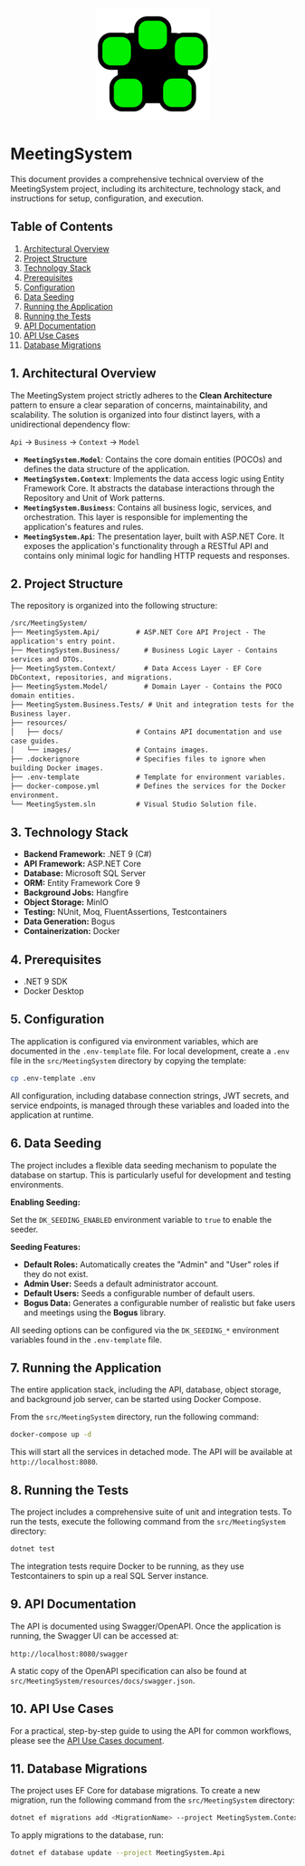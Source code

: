 <p align="center">
  <a href="#" target="_blank">
    <img src="resources/images/meeting-system.png" width="200" alt="Project Logo">
  </a>
</p>

# MeetingSystem

This document provides a comprehensive technical overview of the MeetingSystem project, including its architecture, technology stack, and instructions for setup, configuration, and execution.

## Table of Contents

1.  [Architectural Overview](#1-architectural-overview)
2.  [Project Structure](#2-project-structure)
3.  [Technology Stack](#3-technology-stack)
4.  [Prerequisites](#4-prerequisites)
5.  [Configuration](#5-configuration)
6.  [Data Seeding](#6-data-seeding)
7.  [Running the Application](#7-running-the-application)
8.  [Running the Tests](#8-running-the-tests)
9.  [API Documentation](#9-api-documentation)
10. [API Use Cases](#10-api-use-cases)
11. [Database Migrations](#11-database-migrations)

## 1. Architectural Overview

The MeetingSystem project strictly adheres to the **Clean Architecture** pattern to ensure a clear separation of concerns, maintainability, and scalability. The solution is organized into four distinct layers, with a unidirectional dependency flow:

`Api` → `Business` → `Context` → `Model`

- **`MeetingSystem.Model`**: Contains the core domain entities (POCOs) and defines the data structure of the application.
- **`MeetingSystem.Context`**: Implements the data access logic using Entity Framework Core. It abstracts the database interactions through the Repository and Unit of Work patterns.
- **`MeetingSystem.Business`**: Contains all business logic, services, and orchestration. This layer is responsible for implementing the application's features and rules.
- **`MeetingSystem.Api`**: The presentation layer, built with ASP.NET Core. It exposes the application's functionality through a RESTful API and contains only minimal logic for handling HTTP requests and responses.

## 2. Project Structure

The repository is organized into the following structure:

```
/src/MeetingSystem/
├── MeetingSystem.Api/         # ASP.NET Core API Project - The application's entry point.
├── MeetingSystem.Business/      # Business Logic Layer - Contains services and DTOs.
├── MeetingSystem.Context/       # Data Access Layer - EF Core DbContext, repositories, and migrations.
├── MeetingSystem.Model/         # Domain Layer - Contains the POCO domain entities.
├── MeetingSystem.Business.Tests/ # Unit and integration tests for the Business layer.
├── resources/
│   ├── docs/                  # Contains API documentation and use case guides.
│   └── images/                # Contains images.
├── .dockerignore              # Specifies files to ignore when building Docker images.
├── .env-template              # Template for environment variables.
├── docker-compose.yml         # Defines the services for the Docker environment.
└── MeetingSystem.sln          # Visual Studio Solution file.
```

## 3. Technology Stack

- **Backend Framework:** .NET 9 (C#)
- **API Framework:** ASP.NET Core
- **Database:** Microsoft SQL Server
- **ORM:** Entity Framework Core 9
- **Background Jobs:** Hangfire
- **Object Storage:** MinIO
- **Testing:** NUnit, Moq, FluentAssertions, Testcontainers
- **Data Generation:** Bogus
- **Containerization:** Docker

## 4. Prerequisites

- .NET 9 SDK
- Docker Desktop

## 5. Configuration

The application is configured via environment variables, which are documented in the `.env-template` file. For local development, create a `.env` file in the `src/MeetingSystem` directory by copying the template:

```bash
cp .env-template .env
```

All configuration, including database connection strings, JWT secrets, and service endpoints, is managed through these variables and loaded into the application at runtime.

## 6. Data Seeding

The project includes a flexible data seeding mechanism to populate the database on startup. This is particularly useful for development and testing environments.

**Enabling Seeding:**

Set the `DK_SEEDING_ENABLED` environment variable to `true` to enable the seeder.

**Seeding Features:**

- **Default Roles:** Automatically creates the "Admin" and "User" roles if they do not exist.
- **Admin User:** Seeds a default administrator account.
- **Default Users:** Seeds a configurable number of default users.
- **Bogus Data:** Generates a configurable number of realistic but fake users and meetings using the **Bogus** library.

All seeding options can be configured via the `DK_SEEDING_*` environment variables found in the `.env-template` file.

## 7. Running the Application

The entire application stack, including the API, database, object storage, and background job server, can be started using Docker Compose.

From the `src/MeetingSystem` directory, run the following command:

```bash
docker-compose up -d
```

This will start all the services in detached mode. The API will be available at `http://localhost:8080`.

## 8. Running the Tests

The project includes a comprehensive suite of unit and integration tests. To run the tests, execute the following command from the `src/MeetingSystem` directory:

```bash
dotnet test
```

The integration tests require Docker to be running, as they use Testcontainers to spin up a real SQL Server instance.

## 9. API Documentation

The API is documented using Swagger/OpenAPI. Once the application is running, the Swagger UI can be accessed at:

`http://localhost:8080/swagger`

A static copy of the OpenAPI specification can also be found at `src/MeetingSystem/resources/docs/swagger.json`.

## 10. API Use Cases

For a practical, step-by-step guide to using the API for common workflows, please see the [API Use Cases document](./resources/docs/UseCases.md).

## 11. Database Migrations

The project uses EF Core for database migrations. To create a new migration, run the following command from the `src/MeetingSystem` directory:

```bash
dotnet ef migrations add <MigrationName> --project MeetingSystem.Context --startup-project MeetingSystem.Api
```

To apply migrations to the database, run:

```bash
dotnet ef database update --project MeetingSystem.Api
```
